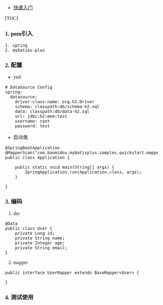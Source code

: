 <font face="Simsun" size=3>

- [快速入门](https://baomidou.com/pages/226c21/#%E6%B7%BB%E5%8A%A0%E4%BE%9D%E8%B5%96)

[TOC]

### 1. pom引入

~~~
1. spring
2. mybaties-plus
~~~

### 2. 配置

- yml
~~~
# DataSource Config
spring:
  datasource:
    driver-class-name: org.h2.Driver
    schema: classpath:db/schema-h2.sql
    data: classpath:db/data-h2.sql
    url: jdbc:h2:mem:test
    username: root
    password: test
~~~
- 启动类
~~~
@SpringBootApplication
@MapperScan("com.baomidou.mybatisplus.samples.quickstart.mapper")
public class Application {

    public static void main(String[] args) {
        SpringApplication.run(Application.class, args);
    }

}

~~~

### 3. 编码

1. dto
~~~
@Data
public class User {
    private Long id;
    private String name;
    private Integer age;
    private String email;
}

~~~
2. mapper
~~~
public interface UserMapper extends BaseMapper<User> {

}
~~~

### 4. 测试使用

~~~

~~~


</font>